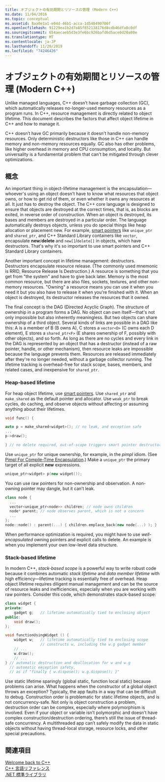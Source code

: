 ```yaml
---
title: オブジェクトの有効期間とリソースの管理 (Modern C++)
ms.date: 11/04/2016
ms.topic: conceptual
ms.assetid: 8aa0e1a1-e04d-46b1-acca-1d548490700f
ms.openlocfilehash: 91229ea1b2d7a85f852138176d8cdb46dfa8c0df
ms.sourcegitcommit: 654aecaeb5d3e3fe6bc926bafd6d5ace0d20a80e
ms.translationtype: MT
ms.contentlocale: ja-JP
ms.lasthandoff: 11/20/2019
ms.locfileid: "74246426"
---
```

# <a name="object-lifetime-and-resource-management-modern-c"></a>オブジェクトの有効期間とリソースの管理 (Modern C++)

Unlike managed languages, C++ doesn’t have garbage collection (GC), which automatically releases no-longer-used memory resources as a program runs. In C++, resource management is directly related to object lifetime. This document describes the factors that affect object lifetime in C++ and how to manage it.

C++ doesn’t have GC primarily because it doesn't handle non-memory resources. Only deterministic destructors like those in C++ can handle memory and non-memory resources equally. GC also has other problems, like higher overhead in memory and CPU consumption, and locality. But universality is a fundamental problem that can't be mitigated through clever optimizations.

## <a name="concepts"></a>概念

An important thing in object-lifetime management is the encapsulation—whoever's using an object doesn't have to know what resources that object owns, or how to get rid of them, or even whether it owns any resources at all. It just has to destroy the object. The C++ core language is designed to ensure that objects are destroyed at the correct times, that is, as blocks are exited, in reverse order of construction. When an object is destroyed, its bases and members are destroyed in a particular order.  The language automatically destroys objects, unless you do special things like heap allocation or placement new.  For example, [smart pointers](../cpp/smart-pointers-modern-cpp.md) like `unique_ptr` and `shared_ptr`, and C++ Standard Library containers like `vector`, encapsulate **new**/**delete** and `new[]`/`delete[]` in objects, which have destructors. That's why it's so important to use smart pointers and C++ Standard Library containers.

Another important concept in lifetime management: destructors. Destructors encapsulate resource release.  (The commonly used mnemonic is RRID, Resource Release Is Destruction.)  A resource is something that you get from "the system" and have to give back later.  Memory is the most common resource, but there are also files, sockets, textures, and other non-memory resources. "Owning" a resource means you can use it when you need it but you also have to release it when you're finished with it.  When an object is destroyed, its destructor releases the resources that it owned.

The final concept is the DAG (Directed Acyclic Graph).  The structure of ownership in a program forms a DAG. No object can own itself—that's not only impossible but also inherently meaningless. But two objects can share ownership of a third object.  Several kinds of links are possible in a DAG like this: A is a member of B (B owns A), C stores a `vector<D>` (C owns each D element), E stores a `shared_ptr<F>` (E shares ownership of F, possibly with other objects), and so forth.  As long as there are no cycles and every link in the DAG is represented by an object that has a destructor (instead of a raw pointer, handle, or other mechanism), then resource leaks are impossible because the language prevents them. Resources are released immediately after they're no longer needed, without a garbage collector running. The lifetime tracking is overhead-free for stack scope, bases, members, and related cases, and inexpensive for `shared_ptr`.

### <a name="heap-based-lifetime"></a>Heap-based lifetime

For heap object lifetime, use [smart pointers](../cpp/smart-pointers-modern-cpp.md). Use `shared_ptr` and `make_shared` as the default pointer and allocator. Use `weak_ptr` to break cycles, do caching, and observe objects without affecting or assuming anything about their lifetimes.

```cpp
void func() {

auto p = make_shared<widget>(); // no leak, and exception safe
...
p->draw();

} // no delete required, out-of-scope triggers smart pointer destructor
```

Use `unique_ptr` for unique ownership, for example, in the *pimpl* idiom. (See [Pimpl For Compile-Time Encapsulation](../cpp/pimpl-for-compile-time-encapsulation-modern-cpp.md).) Make a `unique_ptr` the primary target of all explicit **new** expressions.

```cpp
unique_ptr<widget> p(new widget());
```

You can use raw pointers for non-ownership and observation. A non-owning pointer may dangle, but it can’t leak.

```cpp
class node {
  ...
  vector<unique_ptr<node>> children; // node owns children
  node* parent; // node observes parent, which is not a concern
  ...
};
node::node() : parent(...) { children.emplace_back(new node(...) ); }
```

When performance optimization is required, you might have to use *well-encapsulated* owning pointers and explicit calls to delete. An example is when you implement your own low-level data structure.

### <a name="stack-based-lifetime"></a>Stack-based lifetime

In modern C++, *stack-based scope* is a powerful way to write robust code because it combines automatic *stack lifetime* and *data member lifetime* with high efficiency—lifetime tracking is essentially free of overhead. Heap object lifetime requires diligent manual management and can be the source of resource leaks and inefficiencies, especially when you are working with raw pointers. Consider this code, which demonstrates stack-based scope:

```cpp
class widget {
private:
    gadget g;   // lifetime automatically tied to enclosing object
public:
    void draw();
};

void functionUsingWidget () {
    widget w;   // lifetime automatically tied to enclosing scope
                // constructs w, including the w.g gadget member
    // ...
    w.draw();
    // ...
} // automatic destruction and deallocation for w and w.g
  // automatic exception safety,
  // as if "finally { w.dispose(); w.g.dispose(); }"
```

Use static lifetime sparingly (global static, function local static) because problems can arise. What happens when the constructor of a global object throws an exception? Typically, the app faults in a way that can be difficult to debug. Construction order is problematic for static lifetime objects, and is not concurrency-safe. Not only is object construction a problem, destruction order can be complex, especially where polymorphism is involved. Even if your object or variable isn’t polymorphic and doesn't have complex construction/destruction ordering, there’s still the issue of thread-safe concurrency. A multithreaded app can’t safely modify the data in static objects without having thread-local storage, resource locks, and other special precautions.

## <a name="see-also"></a>関連項目

[Welcome back to C++](../cpp/welcome-back-to-cpp-modern-cpp.md)<br/>
[C++ 言語リファレンス](../cpp/cpp-language-reference.md)<br/>
[.NET 標準ライブラリ](../standard-library/cpp-standard-library-reference.md)
